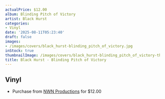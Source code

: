 ```yaml
---
actualPrice: $12.00
album: Blinding Pitch of Victory
artist: Black Hurst
categories:
- Vinyl
date: '2025-08-11T05:23:40'
draft: false
images:
- /images/covers/black_hurst-blinding_pitch_of_victory.jpg
inStock: true
thumbnailImage: /images/covers/black_hurst-blinding_pitch_of_victory-thumb.jpg
title: Black Hurst - Blinding Pitch of Victory
---
```


## Vinyl
* Purchase from [NWN Productions](http://shop.nwnprod.com/index.php?route=product/product&path=76&product_id=50398&sort=pd.name&order=ASC) for $12.00
